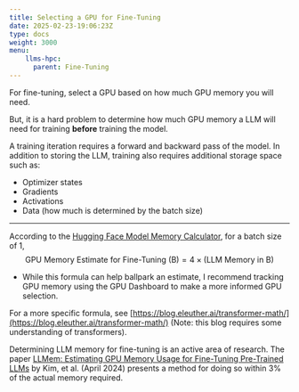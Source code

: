 ```yaml
---
title: Selecting a GPU for Fine-Tuning
date: 2025-02-23-19:06:23Z
type: docs 
weight: 3000
menu: 
    llms-hpc:
      parent: Fine-Tuning
---
```


For fine-tuning, select a GPU based on how much GPU memory you will need.

But, it is a hard problem to determine how much GPU memory a LLM will need for training  __before__  training the model.

A training iteration requires a forward and backward pass of the model. In addition to storing the LLM, training also requires additional storage space such as:
  * Optimizer states
  * Gradients
  * Activations
  * Data (how much is determined by the batch size)

---

According to the [Hugging Face Model Memory Calculator](https://huggingface.co/spaces/hf-accelerate/model-memory-usage), for a batch size of 1,  $$ \text{GPU Memory Estimate for Fine-Tuning (B)} = 4 \times (\text{LLM Memory in B})$$ 
  * While this formula can help ballpark an estimate, I recommend tracking GPU memory using the GPU Dashboard to make a more informed GPU selection.

For a more specific formula, see [https://blog.eleuther.ai/transformer-math/](https://blog.eleuther.ai/transformer-math/) (Note: this blog requires some understanding of transformers).


Determining LLM memory for fine-tuning is an active area of research.  The paper [LLMem](https://arxiv.org/abs/2404.10933)[: Estimating GPU Memory Usage for Fine-Tuning Pre-Trained LLMs](https://arxiv.org/abs/2404.10933) by Kim, et al. (April 2024) presents a method for doing so within 3% of the actual memory required.

